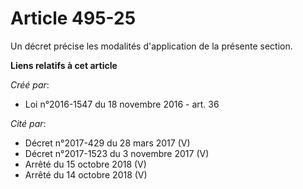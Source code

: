# Article 495-25

Un décret précise les modalités d'application de la présente section.

**Liens relatifs à cet article**

_Créé par_:

  - Loi n°2016-1547 du 18 novembre 2016 - art. 36

_Cité par_:

  - Décret n°2017-429 du 28 mars 2017 (V)
  - Décret n°2017-1523 du 3 novembre 2017 (V)
  - Arrêté du 15 octobre 2018 (V)
  - Arrêté du 14 octobre 2018 (V)
